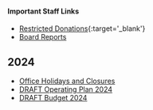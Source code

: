 #### Important Staff Links

* [Restricted Donations](https://dashboard.stripe.com/search?query=is%3Apayment%20metadata%3Arestricted%3DTrue){:target='_blank'}
* [Board Reports](/www-staff/reports/)

## 2024

- [Office Holidays and Closures](/www-staff/projects/2024-staff-holidays)
- [DRAFT Operating Plan 2024](/www-staff/operating-plan/2024/intro)
- [DRAFT Budget 2024](/www-staff/budget/2024)
